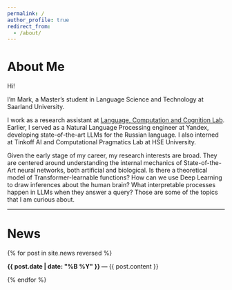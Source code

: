 ```yaml
---
permalink: /
author_profile: true
redirect_from: 
  - /about/
---
```


<div class="about-me">
  <h1>About Me</h1>
  <p>Hi!</p>
  <p>I’m Mark, a Master’s student in Language Science and Technology at Saarland University.</p>
  <p>I work as a research assistant at <a href="https://lacoco-lab.github.io/home/">Language, Computation and Cognition Lab</a>. Earlier, I served as a Natural Language Processing engineer at Yandex, developing state-of-the-art LLMs for the Russian language. I also interned at Tinkoff AI and Computational Pragmatics Lab at HSE University.</p>
  <p>Given the early stage of my career, my research interests are broad. They are centered around understanding the internal mechanics of State-of-the-Art neural networks, both artificial and biological. Is there a theoretical model of Transformer-learnable functions? How can we use Deep Learning to draw inferences about the human brain? What interpretable processes happen in LLMs when they answer a query? Those are some of the topics that I am curious about.</p>
</div>

<hr>

<div class="news-section">
  <h1>News</h1>
  {% for post in site.news reversed %}
    <div class="news-item">
      <p><b>{{ post.date | date: "%B %Y" }} &mdash; </b> {{ post.content }}</p>
    </div>
  {% endfor %}
</div>
